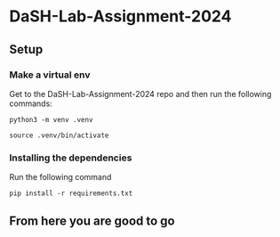 # DaSH-Lab-Assignment-2024

## Setup

### Make a virtual env
Get to the DaSH-Lab-Assignment-2024 repo and then run the following commands:
```
python3 -m venv .venv
```
```
source .venv/bin/activate
```

### Installing the dependencies
Run the following command
```
pip install -r requirements.txt
```

## From here you are good to go
